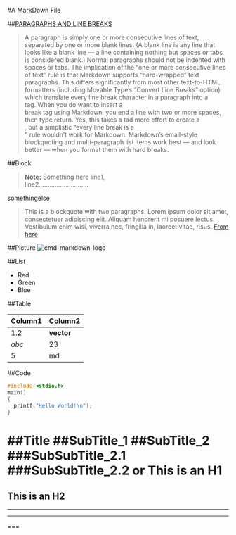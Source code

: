 #A MarkDown File

##[PARAGRAPHS AND LINE BREAKS][1]  
>A paragraph is simply one or more consecutive lines of text,
separated by one or more blank lines.
(A blank line is any line that looks like a blank line — a line containing nothing but spaces or tabs is considered blank.) 
Normal paragraphs should not be indented with spaces or tabs.
The implication of the “one or more consecutive lines of text” rule is that Markdown supports “hard-wrapped” text paragraphs.
This differs significantly from most other text-to-HTML formatters 
(including Movable Type’s “Convert Line Breaks” option) 
which translate every line break character in a paragraph into a <br /> tag.
When you do want to insert a <br /> break tag using Markdown, 
you end a line with two or more spaces, then type return.
Yes, this takes a tad more effort to create a <br />,
but a simplistic “every line break is a <br />” rule wouldn’t work for Markdown. 
Markdown’s email-style blockquoting and multi-paragraph list items work best — and look better — 
when you format them with hard breaks.



##Block
> **Note:** Something here line1,  
line2............................    


somethingelse
> This is a blockquote with two paragraphs. Lorem ipsum dolor sit amet,
consectetuer adipiscing elit. Aliquam hendrerit mi posuere lectus.
Vestibulum enim wisi, viverra nec, fringilla in, laoreet vitae, risus.
[From here](http://daringfireball.net/projects/markdown/syntax#blockquote)

##Picture
![cmd-markdown-logo](http://ocw.mit.edu/courses/electrical-engineering-and-computer-science/6-001-structure-and-interpretation-of-computer-programs-spring-2005/6-001s05.jpg)

##List
*   Red
*   Green
*   Blue

##Table

Column1     | Column2
-------- | ---
1.2 |  **vector**
*abc*    | 23
5     | md

##Code

```c
#include <stdio.h>
main()
{
  printf("Hello World!\n");
}
```
##Title
##SubTitle_1
##SubTitle_2
###SubSubTitle_2.1
###SubSubTitle_2.2
or
This is an H1
=============

This is an H2
-------------

 
---
***
===



[1]: http://daringfireball.net/projects/markdown/syntax

